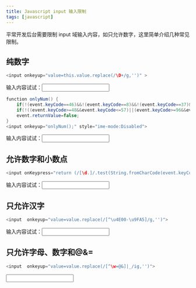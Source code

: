 ```yaml
---
title: Javascript input 输入限制
tags: [javascript]
---
```


平常开发后台需要限制 input 域输入内容，如只允许数字，这里简单介绍几种常见限制。
<!-- more --><!-- toc -->
## 纯数字
```java
<input onkeyup="value=this.value.replace(/\D+/g,'')" >
```
输入内容试试：<input onkeyup="value=this.value.replace(/\D+/g,'')" >
```java
function onlyNum() {
    if(!(event.keyCode==46)&&!(event.keyCode==8)&&!(event.keyCode==37)&&!(event.keyCode==39))
    if(!((event.keyCode>=48&&event.keyCode<=57)||(event.keyCode>=96&&event.keyCode<=105)))
    event.returnValue=false;
}
<input onkeyup="onlyNum();" style="ime-mode:Disabled">
```
输入内容试试：<input onkeydown="onlyNum();" style="ime-mode:Disabled">
## 允许数字和小数点
```java
<input onKeypress="return (/[\d.]/.test(String.fromCharCode(event.keyCode)))" >
```
输入内容试试：<input onKeypress="return (/[\d.]/.test(String.fromCharCode(event.keyCode)))" >
## 只允许汉字
```java
<input  onkeyup="value=value.replace(/[^\u4E00-\u9FA5]/g,'')">
```
输入内容试试：<input  onkeyup="value=value.replace(/[^\u4E00-\u9FA5]/g,'')">
## 只允许字母、数字和@&=
```java
<input  onkeyup="value=value.replace(/[^\w=@&]|_/ig,'')">
```
<input  onkeyup="value=value.replace(/[^\w=@&]|_/ig,'')">
